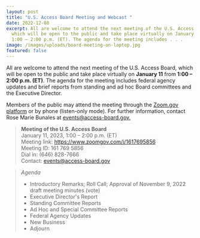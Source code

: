 ```yaml
---
layout: post
title: "U.S. Access Board Meeting and Webcast "
date: 2022-12-08
excerpt: All are welcome to attend the next meeting of the U.S. Access Board,
  which will be open to the public and take place virtually on January 11 from
  1:00 – 2:00 p.m. (ET). The agenda for the meeting includes . . .
image: /images/uploads/board-meeting-on-laptop.jpg
featured: false
---
```

All are welcome to attend the next meeting of the U.S. Access Board, which will be open to the public and take place virtually on **January 11** from **1:00 – 2:00 p.m. (ET)**. The agenda for the meeting includes federal agency updates and brief reports from standing and ad hoc Board committees and the Executive Director.

Members of the public may attend the meeting through the [Zoom.gov platform](https://www.zoomgov.com/j/1617695856) or by phone (listen-only mode). For further information, contact Rose Marie Bunales at [events@access-board.gov.](mailto:events@access-board.gov)  

> **Meeting of the U.S. Access Board**  \
> January 11, 2023, 1:00 – 2:00 p.m. (ET) \
> Meeting link: <https://www.zoomgov.com/j/1617695856> \
> Meeting ID: 161 769 5856 \
> Dial in: (646) 828-7666 \
> Contact: [events@access-board.gov](mailto:events@access-board.gov)    

>_Agenda_
>- Introductory Remarks; Roll Call; Approval of November 9, 2022 draft meeting minutes (vote)
>- Executive Director's Report
>- Standing Committee Reports
>- Ad Hoc and Special Committee Reports
>- Federal Agency Updates
>- New Business
>- Adjourn
